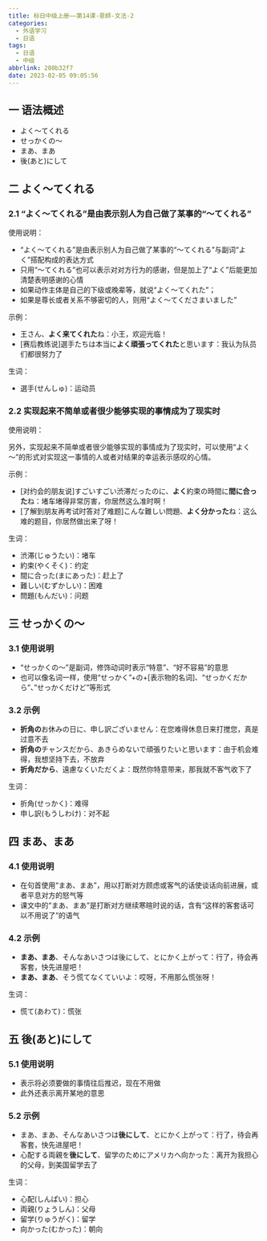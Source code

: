 ```yaml
---
title: 标日中级上册——第14课-恩師-文法-2
categories:
  - 外语学习
  - 日语
tags:
  - 日语
  - 中级
abbrlink: 280b32f7
date: 2023-02-05 09:05:56
---
```

## 一 语法概述

* よく～てくれる
* せっかくの～
* まあ、まあ
* 後(あと)にして

<!--more-->

## 二  よく～てくれる

### 2.1 “よく～てくれる”是由表示别人为自己做了某事的“～てくれる”

使用说明：

* “よく～てくれる”是由表示别人为自己做了某事的“～てくれる”与副词“よく”搭配构成的表达方式
* 只用“～てくれる”也可以表示对对方行为的感谢，但是加上了“よく”后能更加清楚表明感谢的心情
* 如果动作主体是自己的下级或晚辈等，就说“よく～てくれた”；
* 如果是尊长或者关系不够密切的人，则用“よく～てくださまいました”

示例：

* 王さん、**よく来てくれた**ね：小王，欢迎光临！
* [赛后教练说]選手たちは本当に**よく頑張ってくれた**と思います：我认为队员们都很努力了

生词：

* 選手(せんしゅ)：运动员

### 2.2 实现起来不简单或者很少能够实现的事情成为了现实时

使用说明：

另外，实现起来不简单或者很少能够实现的事情成为了现实时，可以使用“よく～”的形式对实现这一事情的人或者对结果的幸运表示感叹的心情。

示例：

* [对约会的朋友说]すごいすごい渋滞だったのに、**よく**約束の時間に**間に合った**ね：堵车堵得非常厉害，你居然这么准时啊！
* [了解到朋友再考试时答对了难题]こんな難しい問題、**よく分かった**ね：这么难的题目，你居然做出来了呀！

生词：

* 渋滞(じゅうたい)：堵车
* 約束(やくそく)：约定
* 間に合った(まにあった)：赶上了
* 難しい(むずかしい)：困难
* 問題(もんだい)：问题

## 三 せっかくの～

### 3.1 使用说明

* “せっかくの～”是副词，修饰动词时表示“特意”、“好不容易”的意思
* 也可以像名词一样，使用“せっかく”+の+[表示物的名词]、“せっかくだから”、”せっかくだけど”等形式

### 3.2 示例

* **折角の**お休みの日に、申し訳ございません：在您难得休息日来打搅您，真是过意不去
* **折角の**チャンスだから、あきらめないで頑張りたいと思います：由于机会难得，我想坚持下去，不放弃
* **折角だから**、遠慮なくいただくよ：既然你特意带来，那我就不客气收下了

生词：

* 折角(せっかく)：难得
* 申し訳(もうしわけ)：对不起

## 四 まあ、まあ

### 4.1 使用说明

* 在句首使用“まあ、まあ”，用以打断对方顾虑或客气的话使谈话向前进展，或者平息对方的怒气等
* 课文中的“まあ、まあ”是打断对方继续寒暄时说的话，含有“这样的客套话可以不用说了”的语气

### 4.2 示例

* **まあ、まあ**、そんなあいさつは後にして、とにかく上がって：行了，待会再客套，快先进屋吧！
* **まあ、まあ**、そう慌てなくていいよ：哎呀，不用那么慌张呀！

生词：

* 慌て(あわて)：慌张

## 五 後(あと)にして

### 5.1 使用说明

* 表示将必须要做的事情往后推迟，现在不用做
* 此外还表示离开某地的意思

### 5.2 示例

* まあ、まあ、そんなあいさつは**後にして**、とにかく上がって：行了，待会再客套，快先进屋吧！
* 心配する両親を**後にして**、留学のためにアメリカへ向かった：离开为我担心的父母，到美国留学去了

生词：

* 心配(しんぱい)：担心
* 両親(りょうしん)：父母
* 留学(りゅうがく)：留学
* 向かった(むかった)：朝向